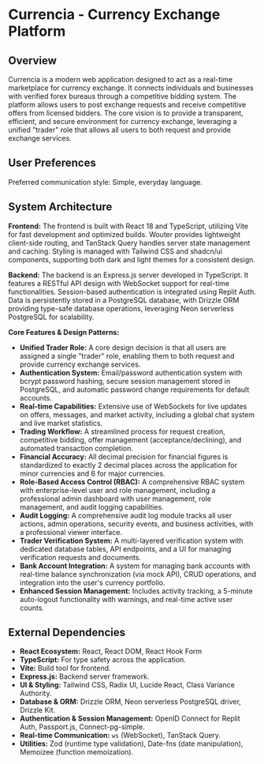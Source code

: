 # Currencia - Currency Exchange Platform

## Overview

Currencia is a modern web application designed to act as a real-time marketplace for currency exchange. It connects individuals and businesses with verified forex bureaus through a competitive bidding system. The platform allows users to post exchange requests and receive competitive offers from licensed bidders. The core vision is to provide a transparent, efficient, and secure environment for currency exchange, leveraging a unified "trader" role that allows all users to both request and provide exchange services.

## User Preferences

Preferred communication style: Simple, everyday language.

## System Architecture

**Frontend:**
The frontend is built with React 18 and TypeScript, utilizing Vite for fast development and optimized builds. Wouter provides lightweight client-side routing, and TanStack Query handles server state management and caching. Styling is managed with Tailwind CSS and shadcn/ui components, supporting both dark and light themes for a consistent design.

**Backend:**
The backend is an Express.js server developed in TypeScript. It features a RESTful API design with WebSocket support for real-time functionalities. Session-based authentication is integrated using Replit Auth. Data is persistently stored in a PostgreSQL database, with Drizzle ORM providing type-safe database operations, leveraging Neon serverless PostgreSQL for scalability.

**Core Features & Design Patterns:**
- **Unified Trader Role:** A core design decision is that all users are assigned a single "trader" role, enabling them to both request and provide currency exchange services.
- **Authentication System:** Email/password authentication system with bcrypt password hashing, secure session management stored in PostgreSQL, and automatic password change requirements for default accounts.
- **Real-time Capabilities:** Extensive use of WebSockets for live updates on offers, messages, and market activity, including a global chat system and live market statistics.
- **Trading Workflow:** A streamlined process for request creation, competitive bidding, offer management (acceptance/declining), and automated transaction completion.
- **Financial Accuracy:** All decimal precision for financial figures is standardized to exactly 2 decimal places across the application for minor currencies and 6 for major currencies.
- **Role-Based Access Control (RBAC):** A comprehensive RBAC system with enterprise-level user and role management, including a professional admin dashboard with user management, role management, and audit logging capabilities.
- **Audit Logging:** A comprehensive audit log module tracks all user actions, admin operations, security events, and business activities, with a professional viewer interface.
- **Trader Verification System:** A multi-layered verification system with dedicated database tables, API endpoints, and a UI for managing verification requests and documents.
- **Bank Account Integration:** A system for managing bank accounts with real-time balance synchronization (via mock API), CRUD operations, and integration into the user's currency portfolio.
- **Enhanced Session Management:** Includes activity tracking, a 5-minute auto-logout functionality with warnings, and real-time active user counts.

## External Dependencies

- **React Ecosystem:** React, React DOM, React Hook Form
- **TypeScript:** For type safety across the application.
- **Vite:** Build tool for frontend.
- **Express.js:** Backend server framework.
- **UI & Styling:** Tailwind CSS, Radix UI, Lucide React, Class Variance Authority.
- **Database & ORM:** Drizzle ORM, Neon serverless PostgreSQL driver, Drizzle Kit.
- **Authentication & Session Management:** OpenID Connect for Replit Auth, Passport.js, Connect-pg-simple.
- **Real-time Communication:** `ws` (WebSocket), TanStack Query.
- **Utilities:** Zod (runtime type validation), Date-fns (date manipulation), Memoizee (function memoization).